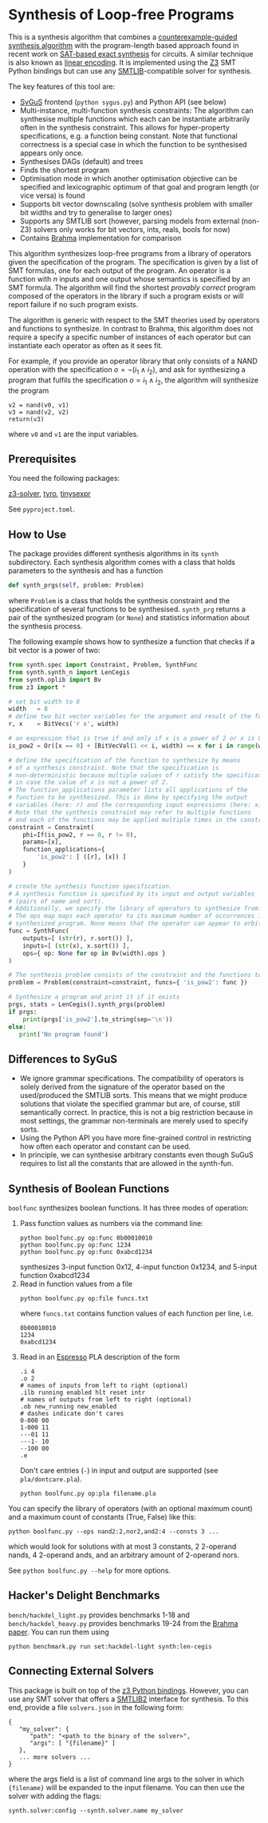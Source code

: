 # Synthesis of Loop-free Programs

This is a synthesis algorithm that combines a [counterexample-guided synthesis algorithm](https://susmitjha.github.io/papers/pldi11.pdf) with the program-length based approach found in recent work on [SAT-based exact synthesis](https://infoscience.epfl.ch/record/271569/files/WH-IEEE-SAT-Based.pdf) for circuits.
A similar technique is also known as [linear encoding](https://github.com/lorisdanto/cse291-program-synthesis-loris).
It is implemented using the [Z3](https://github.com/Z3Prover/z3) SMT Python bindings but can use any [SMTLIB](https://www.smtlib.org)-compatible solver for synthesis.

The key features of this tool are:
- [SyGuS](https://sygus-org.github.io/assets/pdf/SyGuS-IF_2.1.pdf) frontend (`python sygus.py`) and Python API (see below)
- Multi-instance, multi-function synthesis constraints:
  The algorithm can synthesise multiple functions which each can be instantiate arbitrarily often in the synthesis constraint.
  This allows for hyper-property specifications, e.g. a function being constant.
  Note that functional correctness is a special case in which the function to be synthesised appears only once.
- Synthesises DAGs (default) and trees
- Finds the shortest program
- Optimisation mode in which another optimisation objective can be specified and lexicographic optimum of that goal and program length (or vice versa) is found
- Supports bit vector downscaling (solve synthesis problem with smaller bit widths and try to generalise to larger ones)
- Supports any SMTLIB sort (however, parsing models from external (non-Z3) solvers only works for bit vectors, ints, reals, bools for now)
- Contains [Brahma](https://susmitjha.github.io/papers/pldi11.pdf) implementation for comparison

This algorithm synthesizes loop-free programs from a library of operators given the specification of the program.
The specification is given by a list of SMT formulas, one for each output of the program.
An operator is a function with $n$ inputs and one output whose semantics is specified by an SMT formula.
The algorithm will find the shortest *provably correct* program composed of the operators in the library if such a program exists or will report failure if no such program exists.

The algorithm is generic with respect to the SMT theories used by operators and functions to synthesize.
In contrast to Brahma, this algorithm does not require a specify a specific number of instances of each operator but can instantiate each operator as often as it sees fit.

For example, if you provide an operator library that only consists of a NAND operation with the specification $o=\neg (i_1\land i_2)$, and ask for synthesizing a program that fulfils the specification $o=i_1\land i_2$, the algorithm will synthesize the program
```
v2 = nand(v0, v1)
v3 = nand(v2, v2)
return(v3)
```
where `v0` and `v1` are the input variables.

## Prerequisites

You need the following packages:

[z3-solver](https://pypi.org/project/z3-solver/),
[tyro](https://pypi.org/project/tyro/),
[tinysexpr](https://github.com/shack/tinysexpr)

See `pyproject.toml`.

## How to Use

The package provides different synthesis algorithms in its `synth` subdirectory.
Each synthesis algorithm comes with a class that holds parameters to the synthesis and has a function
```Python
def synth_prgs(self, problem: Problem)
```
where `Problem` is a class that holds the synthesis constraint and the specification of several functions to be synthesised.
`synth_prg` returns a pair of the synthesized program (or `None`) and statistics information about the synthesis process.

The following example shows how to synthesize a function that checks if a bit vector is a power of two:
```Python
from synth.spec import Constraint, Problem, SynthFunc
from synth.synth_n import LenCegis
from synth.oplib import Bv
from z3 import *

# set bit width to 8
width   = 8
# define two bit vector variables for the argument and result of the function
r, x    = BitVecs('r x', width)

# an expression that is true if and only if x is a power of 2 or x is 0
is_pow2 = Or([x == 0] + [BitVecVal(1 << i, width) == x for i in range(width)])

# define the specification of the function to synthesize by means
# of a synthesis constraint. Note that the specification is
# non-deterministic because multiple values of r satisfy the specification
# in case the value of x is not a power of 2.
# The function_applications parameter lists all applications of the
# function to be synthesized. This is done by specifying the output
# variables (here: r) and the corresponding input expressions (here: x).
# Note that the synthesis constraint may refer to multiple functions
# and each of the functions may be applied multiple times in the constraint.
constraint = Constraint(
    phi=If(is_pow2, r == 0, r != 0),
    params=[x],
    function_applications={
        'is_pow2': [ ([r], [x]) ]
    }
)

# create the synthesis function specification.
# A synthesis function is specified by its input and output variables
# (pairs of name and sort).
# Additionally, we specify the library of operators to synthesize from.
# The ops map maps each operator to its maximum number of occurrences in the
# synthesized program. None means that the operator can appear to arbitrary often.
func = SynthFunc(
    outputs=[ (str(r), r.sort()) ],
    inputs=[ (str(x), x.sort()) ],
    ops={ op: None for op in Bv(width).ops }
)

# The synthesis problem consists of the constraint and the functions to synthesise.
problem = Problem(constraint=constraint, funcs={ 'is_pow2': func })

# Synthesize a program and print it if it exists
prgs, stats = LenCegis().synth_prgs(problem)
if prgs:
    print(prgs['is_pow2'].to_string(sep='\n'))
else:
   print('No program found')
```

## Differences to SyGuS

- We ignore grammar specifications.
  The compatibility of operators is solely derived from the signature of the operator based on the used/produced the SMTLIB sorts.
  This means that we might produce solutions that violate the specified grammar but are, of course, still semantically correct.
  In practice, this is not a big restriction because in most settings, the grammar non-terminals are merely used to specify sorts.
- Using the Python API you have more fine-grained control in restricting how often each operator and constant can be used.
- In principle, we can synthesise arbitrary constants even though SuGuS requires to list all the constants that are allowed in the synth-fun.

## Synthesis of Boolean Functions

`boolfunc` synthesizes boolean functions. It has three modes of operation:
1. Pass function values as numbers via the command line:
   ```
   python boolfunc.py op:func 0b00010010
   python boolfunc.py op:func 1234
   python boolfunc.py op:func 0xabcd1234
   ```
   synthesizes 3-input function 0x12, 4-input function 0x1234, and 5-input function 0xabcd1234
2. Read in function values from a file
   ```
   python boolfunc.py op:file funcs.txt
   ```
   where `funcs.txt` contains function values of each function per line, i.e.
   ```
   0b00010010
   1234
   0xabcd1234
   ```
3. Read in an [Espresso](https://raw.githubusercontent.com/JackHack96/logic-synthesis/espresso/doc/espresso5.pdf) PLA description of the form
   ```
   .i 4
   .o 2
   # names of inputs from left to right (optional)
   .ilb running enabled hlt reset intr
   # names of outputs from left to right (optional)
   .ob new_running new_enabled
   # dashes indicate don't cares
   0-000 00
   1-000 11
   ---01 11
   ---1- 10
   --100 00
   .e
   ```
   Don't care entries (`-`) in input and output are supported (see `pla/dontcare.pla`).
   ```
   python boolfunc.py op:pla filename.pla
   ```

You can specify the library of operators (with an optional maximum count) and a maximum count of constants (True, False) like this:
```
python boolfunc.py --ops nand2:2,nor2,and2:4 --consts 3 ...
```
which would look for solutions with at most 3 constants, 2 2-operand nands, 4 2-operand ands, and an arbitrary amount of 2-operand nors.

See `python boolfunc.py --help` for more options.

## Hacker's Delight Benchmarks

`bench/hackdel_light.py` provides benchmarks 1-18 and `bench/hackdel_heavy.py` provides benchmarks 19-24 from the [Brahma paper](https://susmitjha.github.io/papers/pldi11.pdf).
You can run them using
```
python benchmark.py run set:hackdel-light synth:len-cegis
```

## Connecting External Solvers

This package is built on top of the [z3 Python bindings](https://z3prover.github.io/api/html/namespacez3py.html).
However, you can use any SMT solver that offers a [SMTLIB2](https://smt-lib.org/) interface for synthesis.
To this end, provide a file `solvers.json` in the following form:
```
{
   "my_solver": {
      "path": "<path to the binary of the solver>",
      "args": [ "{filename}" ]
   },
   ... more solvers ...
}
```
where the args field is a list of command line args to the solver in which `{filename}` will be expanded to the input filename.
You can then use the solver with adding the flags:
```
synth.solver:config --synth.solver.name my_solver
```
